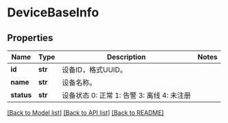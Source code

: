 # DeviceBaseInfo

## Properties
Name | Type | Description | Notes
------------ | ------------- | ------------- | -------------
**id** | **str** | 设备ID，格式UUID。 | 
**name** | **str** | 设备名称。 | 
**status** | **str** | 设备状态 0: 正常 1: 告警  3: 离线 4: 未注册  | 

[[Back to Model list]](../README.md#documentation-for-models) [[Back to API list]](../README.md#documentation-for-api-endpoints) [[Back to README]](../README.md)


